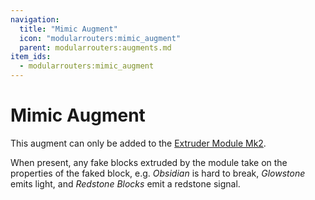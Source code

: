 ```yaml
---
navigation:
  title: "Mimic Augment"
  icon: "modularrouters:mimic_augment"
  parent: modularrouters:augments.md
item_ids:
  - modularrouters:mimic_augment
---
```


# Mimic Augment

This augment can only be added to the [Extruder Module Mk2](../extruder_2.md).

When present, any fake blocks extruded by the module take on the properties of the faked block, e.g. *Obsidian* is hard to break, *Glowstone* emits light, and *Redstone Blocks* emit a redstone signal.



<Recipe id="modularrouters:mimic_augment" />

